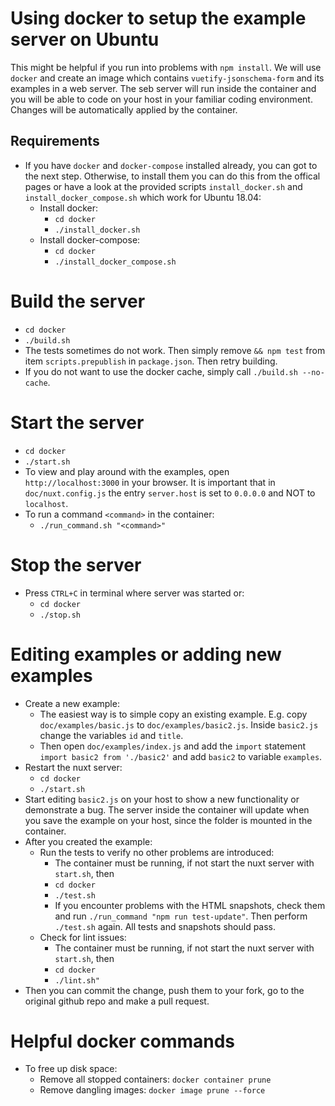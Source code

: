 # Using docker to setup the example server on Ubuntu
This might be helpful if you run into problems with `npm install`. We will use `docker` and create an image which contains `vuetify-jsonschema-form` and its examples in a web server. The seb server will run inside the container and you will be able to code on your host in your familiar coding environment. Changes will be automatically applied by the container.

## Requirements
- If you have `docker` and `docker-compose` installed already, you can got to the next step. Otherwise, to install them you can do this from the offical pages or have a look at the provided scripts `install_docker.sh` and `install_docker_compose.sh` which work for Ubuntu 18.04:
  - Install docker:
    - `cd docker`
    - `./install_docker.sh`
  - Install docker-compose:
    - `cd docker`
    - `./install_docker_compose.sh`

# Build the server
- `cd docker`
- `./build.sh`
- The tests sometimes do not work. Then simply remove `&& npm test` from item `scripts.prepublish` in `package.json`. Then retry building.
- If you do not want to use the docker cache, simply call `./build.sh --no-cache`.

# Start the server
- `cd docker`
- `./start.sh`
- To view and play around with the examples, open `http://localhost:3000` in your browser. It is important that in `doc/nuxt.config.js` the entry `server.host` is set to `0.0.0.0` and NOT to `localhost`.
- To run a command `<command>` in the container:
  - `./run_command.sh "<command>"`

# Stop the server
- Press `CTRL+C` in terminal where server was started or:
  - `cd docker`
  - `./stop.sh`

# Editing examples or adding new examples
- Create a new example:
  - The easiest way is to simple copy an existing example. E.g. copy `doc/examples/basic.js` to `doc/examples/basic2.js`. Inside `basic2.js` change the variables `id` and `title`.
  - Then open `doc/examples/index.js` and add the `import` statement `import basic2 from './basic2'` and add `basic2` to variable `examples`.
- Restart the nuxt server:
  - `cd docker`
  - `./start.sh`
- Start editing `basic2.js` on your host to show a new functionality or demonstrate a bug. The server inside the container will update when you save the example on your host, since the folder is mounted in the container.
- After you created the example:
  - Run the tests to verify no other problems are introduced:
    - The container must be running, if not start the nuxt server with `start.sh`, then
    - `cd docker`
    - `./test.sh`
    - If you encounter problems with the HTML snapshots, check them and run `./run_command "npm run test-update"`. Then perform `./test.sh` again. All tests and snapshots should pass.
  - Check for lint issues:
    - The container must be running, if not start the nuxt server with `start.sh`, then
    - `cd docker`
    - `./lint.sh"`
- Then you can commit the change, push them to your fork, go to the original github repo and make a pull request.

# Helpful docker commands
- To free up disk space:
  - Remove all stopped containers: `docker container prune`
  - Remove dangling images: `docker image prune --force`
